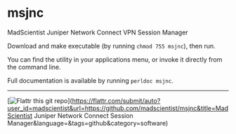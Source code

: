 msjnc
=====

MadScientist Juniper Network Connect VPN Session Manager

Download and make executable (by running `chmod 755 msjnc`), then run.

You can find the utility in your applications menu, or invoke it directly from
the command line.

Full documentation is available by running `perldoc msjnc`.

-------------------------
[![Flattr this git repo](http://api.flattr.com/button/flattr-badge-large.png)](https://flattr.com/submit/auto?user_id=madscientist&url=https://github.com/madscientist/msjnc&title=MadScientist Juniper Network Connect Session Manager&language=&tags=github&category=software)
